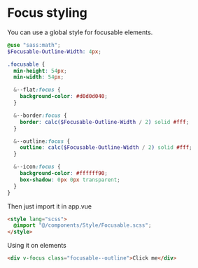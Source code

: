   <!-- This Source Code Form is subject to the terms of the Mozilla Public
  License, v. 2.0. If a copy of the MPL was not distributed with this
  file, You can obtain one at https://mozilla.org/MPL/2.0/. -->

# Focus styling

You can use a global style for focusable elements.

```scss
@use "sass:math";
$Focusable-Outline-Width: 4px;

.focusable {
  min-height: 54px;
  min-width: 54px;

  &--flat:focus {
    background-color: #d0d0d040;
  }

  &--border:focus {
    border: calc($Focusable-Outline-Width / 2) solid #fff;
  }

  &--outline:focus {
    outline: calc($Focusable-Outline-Width / 2) solid #fff;
  }

  &--icon:focus {
    background-color: #ffffff90;
    box-shadow: 0px 0px transparent;
  }
}
```

Then just import it in app.vue

```html
<style lang="scss">
  @import "@/components/Style/Focusable.scss";
</style>
```

Using it on elements

```html
<div v-focus class="focusable--outline">Click me</div>
```
